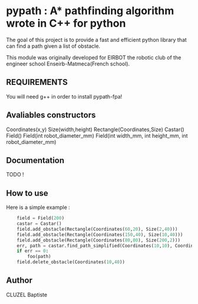 # pypath : A* pathfinding algorithm wrote in C++ for python

The goal of this project is to provide a fast and efficient python library that can find a path given a list of obstacle.

This module was originally developed for EIRBOT the robotic club of the engineer school Enseirb-Matmeca(French school).


## REQUIREMENTS 

You will need g++ in order to install pypath-fpa!

## Avaliables constructors 

Coordinates(x,y)
Size(width,height)
Rectangle(Coordinates,Size)
Castar()
Field()
Field(int robot_diameter_mm)
Field(int width_mm, int height_mm, int robot_diameter_mm)

## Documentation
TODO !
## How to use

Here is a simple example :
```python
    field = Field(200)
    castar = Castar()
    field.add_obstacle(Rectangle(Coordinates(60,20), Size(2,40)))
    field.add_obstacle(Rectangle(Coordinates(150,40), Size(10,40)))
    field.add_obstacle(Rectangle(Coordinates(80,80), Size(200,2)))
    err, path = castar.find_path_simplified(Coordinates(10,10), Coordinates(10,100), field)
    if err == 0:
        foo(path)
    field.delete_obstacle(Coordinates(10,40))
```
## Author

CLUZEL Baptiste


